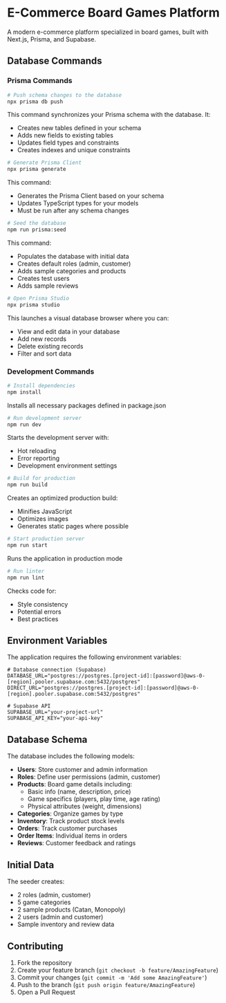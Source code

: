 # E-Commerce Board Games Platform

A modern e-commerce platform specialized in board games, built with Next.js, Prisma, and Supabase.

## Database Commands

### Prisma Commands

```bash
# Push schema changes to the database
npx prisma db push
```
This command synchronizes your Prisma schema with the database. It:
- Creates new tables defined in your schema
- Adds new fields to existing tables
- Updates field types and constraints
- Creates indexes and unique constraints

```bash
# Generate Prisma Client
npx prisma generate
```
This command:
- Generates the Prisma Client based on your schema
- Updates TypeScript types for your models
- Must be run after any schema changes

```bash
# Seed the database
npm run prisma:seed
```
This command:
- Populates the database with initial data
- Creates default roles (admin, customer)
- Adds sample categories and products
- Creates test users
- Adds sample reviews

```bash
# Open Prisma Studio
npx prisma studio
```
This launches a visual database browser where you can:
- View and edit data in your database
- Add new records
- Delete existing records
- Filter and sort data

### Development Commands

```bash
# Install dependencies
npm install
```
Installs all necessary packages defined in package.json

```bash
# Run development server
npm run dev
```
Starts the development server with:
- Hot reloading
- Error reporting
- Development environment settings

```bash
# Build for production
npm run build
```
Creates an optimized production build:
- Minifies JavaScript
- Optimizes images
- Generates static pages where possible

```bash
# Start production server
npm run start
```
Runs the application in production mode

```bash
# Run linter
npm run lint
```
Checks code for:
- Style consistency
- Potential errors
- Best practices

## Environment Variables

The application requires the following environment variables:

```env
# Database connection (Supabase)
DATABASE_URL="postgres://postgres.[project-id]:[password]@aws-0-[region].pooler.supabase.com:5432/postgres"
DIRECT_URL="postgres://postgres.[project-id]:[password]@aws-0-[region].pooler.supabase.com:5432/postgres"

# Supabase API
SUPABASE_URL="your-project-url"
SUPABASE_API_KEY="your-api-key"
```

## Database Schema

The database includes the following models:

- **Users**: Store customer and admin information
- **Roles**: Define user permissions (admin, customer)
- **Products**: Board game details including:
  - Basic info (name, description, price)
  - Game specifics (players, play time, age rating)
  - Physical attributes (weight, dimensions)
- **Categories**: Organize games by type
- **Inventory**: Track product stock levels
- **Orders**: Track customer purchases
- **Order Items**: Individual items in orders
- **Reviews**: Customer feedback and ratings

## Initial Data

The seeder creates:
- 2 roles (admin, customer)
- 5 game categories
- 2 sample products (Catan, Monopoly)
- 2 users (admin and customer)
- Sample inventory and review data

## Contributing

1. Fork the repository
2. Create your feature branch (`git checkout -b feature/AmazingFeature`)
3. Commit your changes (`git commit -m 'Add some AmazingFeature'`)
4. Push to the branch (`git push origin feature/AmazingFeature`)
5. Open a Pull Request

